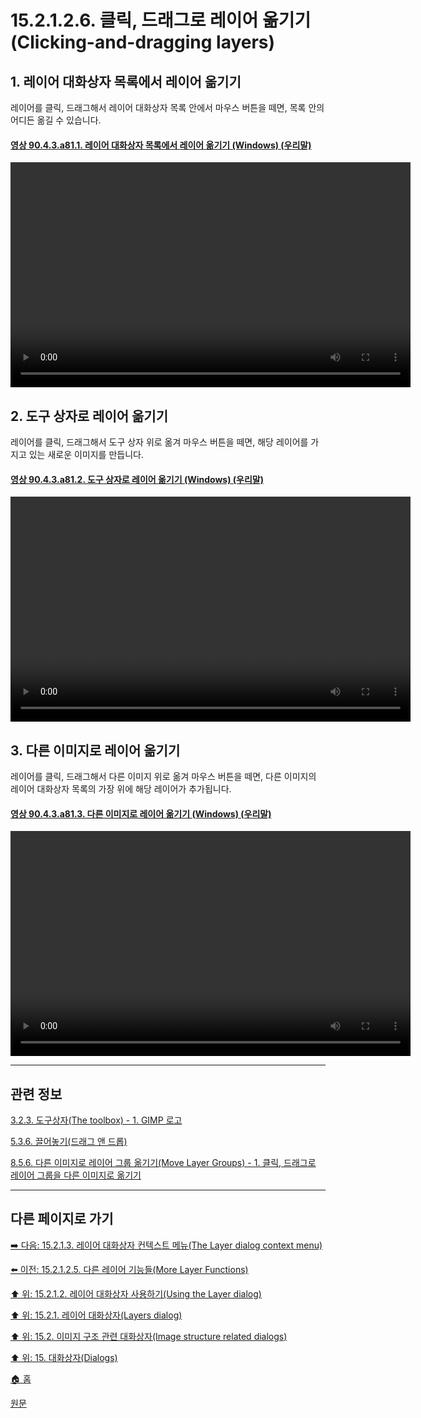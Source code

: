 # 15.2.1.2.6. 클릭, 드래그로 레이어 옮기기(Clicking-and-dragging layers)

<a id="15-02-01-02-06-s1"></a>

## 1. 레이어 대화상자 목록에서 레이어 옮기기
레이어를 클릭, 드래그해서 레이어 대화상자 목록 안에서 마우스 버튼을 떼면, 목록 안의 어디든 옮길 수 있습니다.

<a id="90-04-03-a81-01"></a>

#### [영상 90.4.3.a81.1. 레이어 대화상자 목록에서 레이어 옮기기 (Windows) (우리말)](./90-04-0003-000-layers.md#90-04-03-a81-01)
<video controls="controls" width="640" height="360" src="https://github.com/wonder13662/gimp/assets/15767104/ce6df55a-58bd-4058-ae81-d09b40be9da3"></video>

<a id="15-02-01-02-06-s2"></a>

## 2. 도구 상자로 레이어 옮기기
레이어를 클릭, 드래그해서 도구 상자 위로 옮겨 마우스 버튼을 떼면, 해당 레이어를 가지고 있는 새로운 이미지를 만듭니다.

<a id="90-04-03-a81-02"></a>

#### [영상 90.4.3.a81.2. 도구 상자로 레이어 옮기기 (Windows) (우리말)](./90-04-0003-000-layers.md#90-04-03-a81-02)
<video controls="controls" width="640" height="360" src="https://github.com/wonder13662/gimp/assets/15767104/f04c298a-6c8c-4a33-aab7-d20748eae540"></video>

<a id="15-02-01-02-06-s3"></a>

## 3. 다른 이미지로 레이어 옮기기
레이어를 클릭, 드래그해서 다른 이미지 위로 옮겨 마우스 버튼을 떼면, 다른 이미지의 레이어 대화상자 목록의 가장 위에 해당 레이어가 추가됩니다.

<a id="90-04-03-a81-03"></a>

#### [영상 90.4.3.a81.3. 다른 이미지로 레이어 옮기기 (Windows) (우리말)](./90-04-0003-000-layers.md#90-04-03-a81-03)
<video controls="controls" width="640" height="360" src="https://github.com/wonder13662/gimp/assets/15767104/2d0175a1-fa62-46e3-bd98-4c9ffb3e7b41"></video>

***

## 관련 정보

[3.2.3. 도구상자(The toolbox) - 1. GIMP 로고](./03-02-03-the-toolbox.md#03-02-01-s1)

[5.3.6. 끌어놓기(드래그 앤 드롭)](./05-03-06-drag-and-drop.md)

[8.5.6. 다른 이미지로 레이어 그룹 옮기기(Move Layer Groups) - 1. 클릭, 드래그로 레이어 그룹을 다른 이미지로 옮기기](./08-05-06-move_layer_groups.md#08-05-06-s1)

***

## 다른 페이지로 가기

[➡️ 다음: 15.2.1.3. 레이어 대화상자 컨텍스트 메뉴(The Layer dialog context menu)](./15-02-01-03-the_layer_dialog_context_menu.md)

[⬅️ 이전: 15.2.1.2.5. 다른 레이어 기능들(More Layer Functions)](./15-02-01-02-05-more_layer_functions.md)

[⬆️ 위: 15.2.1.2. 레이어 대화상자 사용하기(Using the Layer dialog)](./15-02-01-02-00-using_the_layer_dialog.md)

[⬆️ 위: 15.2.1. 레이어 대화상자(Layers dialog)](./15-02-01-00-layers_dialog.md)

[⬆️ 위: 15.2. 이미지 구조 관련 대화상자(Image structure related dialogs)](./15-02-00-image-structure-related-dialogs.md)

[⬆️ 위: 15. 대화상자(Dialogs)](./15-00-dialogs.md)

[🏠 홈](./00-home.md)

[원문](https://docs.gimp.org/2.10/ko/gimp-dialogs-structure.html)